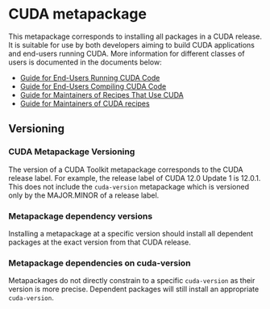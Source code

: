 # CUDA metapackage

This metapackage corresponds to installing all packages in a CUDA release.
It is suitable for use by both developers aiming to build CUDA applications and end-users running CUDA.
More information for different classes of users is documented in the documents below:

- [Guide for End-Users Running CUDA Code](./doc/end_user_run_guide.md)
- [Guide for End-Users Compiling CUDA Code](./doc/end_user_compile_guide.md)
- [Guide for Maintainers of Recipes That Use CUDA](./doc/recipe_guide.md)
- [Guide for Maintainers of CUDA recipes](./doc/maintainer_guide.md)

## Versioning

### CUDA Metapackage Versioning

The version of a CUDA Toolkit metapackage corresponds to the CUDA release
label. For example, the release label of CUDA 12.0 Update 1 is 12.0.1.  This
does not include the `cuda-version` metapackage which is versioned only by the
MAJOR.MINOR of a release label.

### Metapackage dependency versions

Installing a metapackage at a specific version should install all dependent
packages at the exact version from that CUDA release.

### Metapackage dependencies on cuda-version

Metapackages do not directly constrain to a specific `cuda-version` as their
version is more precise. Dependent packages will still install an appropriate
`cuda-version`.
